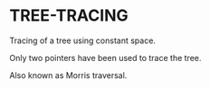 # TREE-TRACING
Tracing of a tree using constant space.

Only two pointers have been used to trace the tree.

Also known as Morris traversal.

